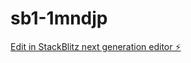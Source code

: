 # sb1-1mndjp

[Edit in StackBlitz next generation editor ⚡️](https://stackblitz.com/~/github.com/hkubotaap/sb1-1mndjp)
